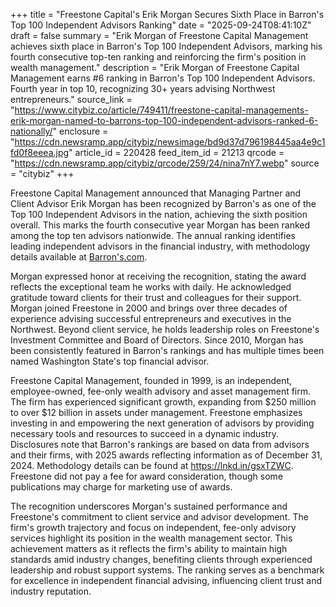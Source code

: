+++
title = "Freestone Capital's Erik Morgan Secures Sixth Place in Barron's Top 100 Independent Advisors Ranking"
date = "2025-09-24T08:41:10Z"
draft = false
summary = "Erik Morgan of Freestone Capital Management achieves sixth place in Barron's Top 100 Independent Advisors, marking his fourth consecutive top-ten ranking and reinforcing the firm's position in wealth management."
description = "Erik Morgan of Freestone Capital Management earns #6 ranking in Barron's Top 100 Independent Advisors. Fourth year in top 10, recognizing 30+ years advising Northwest entrepreneurs."
source_link = "https://www.citybiz.co/article/749411/freestone-capital-managements-erik-morgan-named-to-barrons-top-100-independent-advisors-ranked-6-nationally/"
enclosure = "https://cdn.newsramp.app/citybiz/newsimage/bd9d37d796198445aa4e9c1fd0f8eeea.jpg"
article_id = 220428
feed_item_id = 21213
qrcode = "https://cdn.newsramp.app/citybiz/qrcode/259/24/nina7nY7.webp"
source = "citybiz"
+++

<p>Freestone Capital Management announced that Managing Partner and Client Advisor Erik Morgan has been recognized by Barron's as one of the Top 100 Independent Advisors in the nation, achieving the sixth position overall. This marks the fourth consecutive year Morgan has been ranked among the top ten advisors nationwide. The annual ranking identifies leading independent advisors in the financial industry, with methodology details available at <a href="https://www.barrons.com" rel="nofollow" target="_blank">Barron's.com</a>.</p><p>Morgan expressed honor at receiving the recognition, stating the award reflects the exceptional team he works with daily. He acknowledged gratitude toward clients for their trust and colleagues for their support. Morgan joined Freestone in 2000 and brings over three decades of experience advising successful entrepreneurs and executives in the Northwest. Beyond client service, he holds leadership roles on Freestone's Investment Committee and Board of Directors. Since 2010, Morgan has been consistently featured in Barron's rankings and has multiple times been named Washington State's top financial advisor.</p><p>Freestone Capital Management, founded in 1999, is an independent, employee-owned, fee-only wealth advisory and asset management firm. The firm has experienced significant growth, expanding from $250 million to over $12 billion in assets under management. Freestone emphasizes investing in and empowering the next generation of advisors by providing necessary tools and resources to succeed in a dynamic industry. Disclosures note that Barron's rankings are based on data from advisors and their firms, with 2025 awards reflecting information as of December 31, 2024. Methodology details can be found at <a href="https://lnkd.in/gsxTZWC" rel="nofollow" target="_blank">https://lnkd.in/gsxTZWC</a>. Freestone did not pay a fee for award consideration, though some publications may charge for marketing use of awards.</p><p>The recognition underscores Morgan's sustained performance and Freestone's commitment to client service and advisor development. The firm's growth trajectory and focus on independent, fee-only advisory services highlight its position in the wealth management sector. This achievement matters as it reflects the firm's ability to maintain high standards amid industry changes, benefiting clients through experienced leadership and robust support systems. The ranking serves as a benchmark for excellence in independent financial advising, influencing client trust and industry reputation.</p>